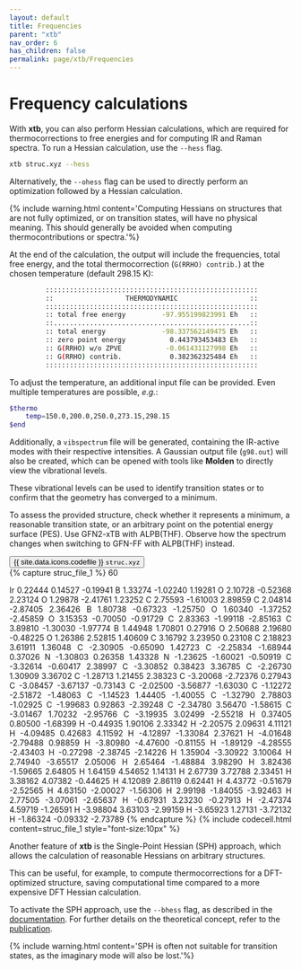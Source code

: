 ```yaml
---
layout: default
title: Frequencies
parent: "xtb"
nav_order: 6
has_children: false
permalink: page/xtb/Frequencies
---
```


# Frequency calculations

With **xtb**, you can also perform Hessian calculations, which are required for thermocorrections to free energies and for computing IR and Raman spectra. To run a Hessian calculation, use the `--hess` flag.  

```bash
xtb struc.xyz --hess
```

Alternatively, the `--ohess` flag can be used to directly perform an optimization followed by a Hessian calculation.  

{% include warning.html content='Computing Hessians on structures that are not fully optimized, or on transition states, will have no physical meaning. This should generally be avoided when computing thermocontributions or spectra.'%}  

At the end of the calculation, the output will include the frequencies, total free energy, and the total thermocorrection (`G(RRHO) contrib.`) at the chosen temperature (default 298.15 K):

```bash
         :::::::::::::::::::::::::::::::::::::::::::::::::::::
         ::                  THERMODYNAMIC                  ::
         :::::::::::::::::::::::::::::::::::::::::::::::::::::
         :: total free energy         -97.955199823991 Eh   ::
         ::.................................................::
         :: total energy              -98.337562149475 Eh   ::
         :: zero point energy           0.443793453483 Eh   ::
         :: G(RRHO) w/o ZPVE           -0.061431127998 Eh   ::
         :: G(RRHO) contrib.            0.382362325484 Eh   ::
         :::::::::::::::::::::::::::::::::::::::::::::::::::::
```

To adjust the temperature, an additional input file can be provided. Even multiple temperatures are possible, *e.g.*:

```bash
$thermo
    temp=150.0,200.0,250.0,273.15,298.15
$end
```

Additionally, a `vibspectrum` file will be generated, containing the IR-active modes with their respective intensities. A Gaussian output file (`g98.out`) will also be created, which can be opened with tools like **Molden** to directly view the vibrational levels.  

These vibrational levels can be used to identify transition states or to confirm that the geometry has converged to a minimum.  

To assess the provided structure, check whether it represents a minimum, a reasonable transition state, or an arbitrary point on the potential energy surface (PES). Use GFN2-xTB with ALPB(THF). Observe how the spectrum changes when switching to GFN-FF with ALPB(THF) instead.  

<!-- Tab links -->
<div class="tab card">
  <button
    class="tablinks tab-id-1"
    onclick="openTabId(event, 'struc-1', 'tab-id-1')"
    id="open-1">
    {{ site.data.icons.codefile }} <code>struc.xyz</code>
  </button>
</div>
<!-- Tab content -->
<div id="struc-1" class="tabcontent tab-id-1" style="text-align:justify">
{% capture struc_file_1 %}
60

Ir 0.22444 0.14527 -0.19941
B 1.33274 -1.02240 1.19281
O 2.10728 -0.52368 2.23124
O 1.29878 -2.41761 1.23252
C 2.75593 -1.61003 2.89859
C 2.04814 -2.87405 2.36426
B 1.80738 -0.67323 -1.25750
O 1.60340 -1.37252 -2.45859
O 3.15353 -0.70050 -0.91729
C 2.83363 -1.99118 -2.85163
C 3.89810 -1.30030 -1.97774
B 1.44948 1.70801 0.27916
O 2.50688 2.19680 -0.48225
O 1.26386 2.52815 1.40609
C 3.16792 3.23950 0.23108
C 2.18823 3.61911 1.36048
C -2.30905 -0.65090 1.42723
C -2.25834 -1.68944 0.37026
N -1.30803 0.26358 1.43328
N -1.23625 -1.60021 -0.50919
C -3.32614 -0.60417 2.38997
C -3.30852 0.38423 3.36785
C -2.26730 1.30909 3.36702
C -1.28713 1.21455 2.38323
C -3.20068 -2.72376 0.27943
C -3.08457 -3.67137 -0.73143
C -2.02500 -3.56877 -1.63030
C -1.12272 -2.51872 -1.48063
C -1.14523 1.44405 -1.40055
C -1.32790 2.78803 -1.02925
C -1.99683 0.92863 -2.39248
C -2.34780 3.56470 -1.58615
C -3.01467 1.70232 -2.95766
C -3.19935 3.02499 -2.55218
H 0.37405 0.80500 -1.68399
H -0.44935 1.90106 2.33342
H -2.20575 2.09631 4.11121
H -4.09485 0.42683 4.11592
H -4.12897 -1.33084 2.37621
H -4.01648 -2.79488 0.98859
H -3.80980 -4.47600 -0.81155
H -1.89129 -4.28555 -2.43403
H -0.27298 -2.38745 -2.14226
H 1.35904 -3.30922 3.10064
H 2.74940 -3.65517 2.05006
H 2.65464 -1.48884 3.98290
H 3.82436 -1.59665 2.64805
H 1.64159 4.54652 1.14131
H 2.67739 3.72788 2.33451
H 3.38162 4.07382 -0.44625
H 4.12089 2.86119 0.62441
H 4.43772 -0.51679 -2.52565
H 4.63150 -2.00027 -1.56306
H 2.99198 -1.84055 -3.92463
H 2.77505 -3.07061 -2.65637
H -0.67931 3.23230 -0.27913
H -2.47374 4.59719 -1.26591
H -3.98804 3.63103 -2.99159
H -3.65923 1.27131 -3.72132
H -1.86324 -0.09332 -2.73789
{% endcapture %}
{% include codecell.html content=struc_file_1 style="font-size:10px" %}
</div>

Another feature of **xtb** is the Single-Point Hessian (SPH) approach, which allows the calculation of reasonable Hessians on arbitrary structures.  

This can be useful, for example, to compute thermocorrections for a DFT-optimized structure, saving computational time compared to a more expensive DFT Hessian calculation.  

To activate the SPH approach, use the `--bhess` flag, as described in the [documentation](https://xtb-docs.readthedocs.io/en/latest/hessian.html#single-point-hessian-sph-calculations). For further details on the theoretical concept, refer to the [publication](https://pubs.acs.org/doi/10.1021/acs.jctc.0c01306).  

{% include warning.html content='SPH is often not suitable for transition states, as the imaginary mode will also be lost.'%}
